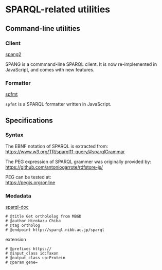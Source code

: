 # SPARQL-related utilities

## Command-line utilities

### Client

[spang2](https://github.com/hchiba1/sparql-utils/tree/master/spang2)

SPANG is a commmand-line SPARQL client. It is now re-implemented in JavaScript, and comes with new features.

### Formatter

[spfmt](https://github.com/hchiba1/sparql-utils/tree/master/spfmt)

`spfmt` is a SPARQL formatter written in JavaScript.

## Specifications

### Syntax
The EBNF notation of SPARQL is extracted from:<br>
https://www.w3.org/TR/sparql11-query/#sparqlGrammar

The PEG expression of SPARQL grammer was originally provided by:<br>
https://github.com/antoniogarrote/rdfstore-js/

PEG can be tested at:<br>
https://pegjs.org/online

### Medadata
[sparql-doc](https://github.com/ldodds/sparql-doc)
```
# @title Get orthololog from MBGD
# @author Hirokazu Chiba
# @tag ortholog
# @endpoint http://sparql.nibb.ac.jp/sparql
```
extension
```
# @prefixes https://
# @input_class id:Taxon
# @output_class up:Protein
# @param gene=
```
